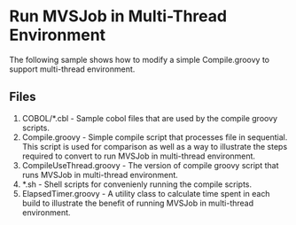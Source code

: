 # Run MVSJob in Multi-Thread Environment
The following sample shows how to modify a simple Compile.groovy to support multi-thread environment.

## Files
1. COBOL/*.cbl - Sample cobol files that are used by the compile groovy scripts.
2. Compile.groovy - Simple compile script that processes file in sequential. This script is used for comparison as well as a way to illustrate the steps required to convert to run MVSJob in multi-thread environment.
3. CompileUseThread.groovy - The version of compile groovy script that runs MVSJob in multi-thread environment.
4. *.sh - Shell scripts for convenienly running the compile scripts.
5. ElapsedTimer.groovy - A utility class to calculate time spent in each build to illustrate the benefit of running MVSJob in multi-thread environment.
